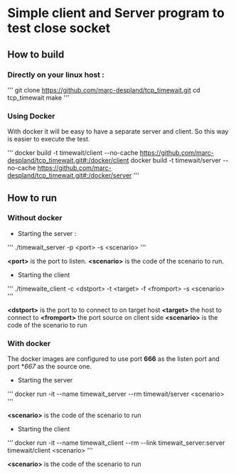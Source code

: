 # Simple client and Server program to test close socket

## How to build

### Directly on your linux host :

'''
git clone https://github.com/marc-despland/tcp_timewait.git
cd tcp_timewait
make
'''

### Using Docker
With docker it will be easy to have a separate server and client. So this way is easier to execute the test.

'''
docker build -t timewait/client --no-cache https://github.com/marc-despland/tcp_timewait.git#:/docker/client
docker build -t timewait/server --no-cache https://github.com/marc-despland/tcp_timewait.git#:/docker/server
'''

## How to run 

### Without docker

* Starting the server :

'''
./timewait_server -p \<port\> -s \<scenario\>
'''

**\<port\>**  is the port to listen.
**\<scenario\>** is the code of the scenario to run.

* Starting the client

'''
./timewaite_client -c \<dstport\> -t \<target\> -f \<fromport\> -s \<scenario\>
'''

**\<dstport\>**  is the port to to connect to on target host
**\<target\>** the host to connect to
**\<fromport\>** the port source on client side
**\<scenario\>** is the code of the scenario to run

### With docker
The docker images are configured to use port **666** as the listen port and port **667* as the source one. 

* Starting the server

'''
docker run -it --name timewait_server --rm timewait/server \<scenario\>
'''

**\<scenario\>** is the code of the scenario to run

* Starting the client

'''
docker run -it --name timewait_client --rm --link timewait_server:server timewait/client \<scenario\>
'''

**\<scenario\>** is the code of the scenario to run

